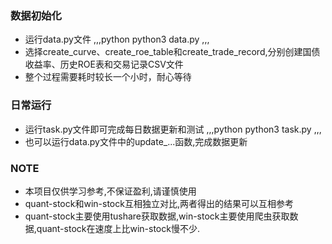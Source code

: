 ### 数据初始化
- 运行data.py文件
,,,python
python3 data.py
,,,
- 选择create_curve、create_roe_table和create_trade_record,分别创建国债收益率、历史ROE表和交易记录CSV文件
- 整个过程需要耗时较长一个小时，耐心等待

### 日常运行
- 运行task.py文件即可完成每日数据更新和测试
,,,python
python3 task.py
,,,
- 也可以运行data.py文件中的update_...函数,完成数据更新
### NOTE
- 本项目仅供学习参考,不保证盈利,请谨慎使用
- quant-stock和win-stock互相独立对比,两者得出的结果可以互相参考
- quant-stock主要使用tushare获取数据,win-stock主要使用爬虫获取数据,quant-stock在速度上比win-stock慢不少.
